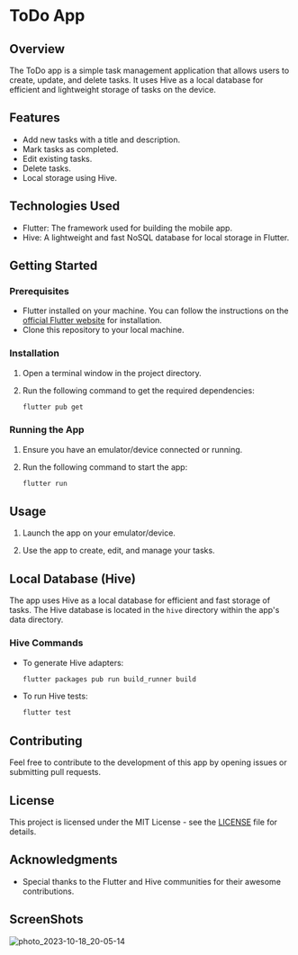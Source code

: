 
# ToDo App

## Overview

The ToDo app is a simple task management application that allows users to create, update, and delete tasks. It uses Hive as a local database for efficient and lightweight storage of tasks on the device.

## Features

- Add new tasks with a title and description.
- Mark tasks as completed.
- Edit existing tasks.
- Delete tasks.
- Local storage using Hive.

## Technologies Used

- Flutter: The framework used for building the mobile app.
- Hive: A lightweight and fast NoSQL database for local storage in Flutter.

## Getting Started

### Prerequisites

- Flutter installed on your machine. You can follow the instructions on the [official Flutter website](https://flutter.dev/docs/get-started/install) for installation.
- Clone this repository to your local machine.

### Installation

1. Open a terminal window in the project directory.

2. Run the following command to get the required dependencies:

   ```bash
   flutter pub get
   ```

### Running the App

1. Ensure you have an emulator/device connected or running.

2. Run the following command to start the app:

   ```bash
   flutter run
   ```

## Usage

1. Launch the app on your emulator/device.

2. Use the app to create, edit, and manage your tasks.

## Local Database (Hive)

The app uses Hive as a local database for efficient and fast storage of tasks. The Hive database is located in the `hive` directory within the app's data directory.

### Hive Commands

- To generate Hive adapters:

  ```bash
  flutter packages pub run build_runner build
  ```

- To run Hive tests:

  ```bash
  flutter test
  ```

## Contributing

Feel free to contribute to the development of this app by opening issues or submitting pull requests.

## License

This project is licensed under the MIT License - see the [LICENSE](LICENSE) file for details.

## Acknowledgments

- Special thanks to the Flutter and Hive communities for their awesome contributions.




## ScreenShots



![photo_2023-10-18_20-05-14](https://github.com/aswinmv/todoapp/assets/65582177/ea45ed3b-4fff-45a3-b2d8-6cf1b780769e)




